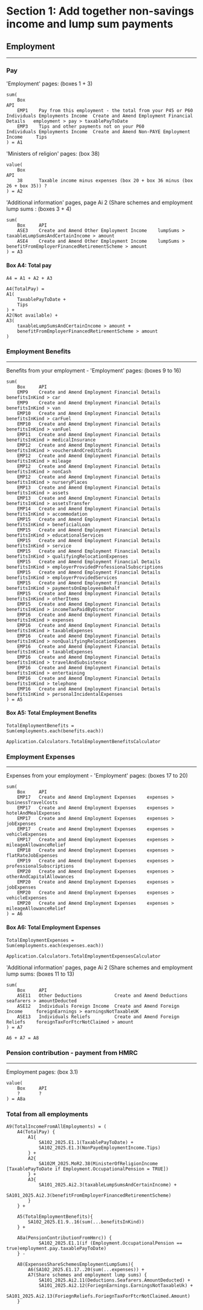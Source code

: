# Section 1: Add together non-savings income and lump sum payments
## Employment
___
### Pay
'Employment' pages: (boxes 1 + 3)
```
sum(
    Box                                                                     API
    EMP1	Pay from this employment - the total from your P45 or P60   Individuals Employments Income	Create and Amend Employment Financial Details   employment > pay > taxablePayToDate
    EMP3	Tips and other payments not on your P60	                    Individuals Employments Income	Create and Amend Non-PAYE Employment Income     Tips
) = A1
```

'Ministers of religion' pages: (box 38)
```
value(
    Box                                                                             API
    38      Taxable income minus expenses (box 20 + box 36 minus (box 26 + box 35)) ?
) = A2
```

'Additional information' pages, page Ai 2 (Share schemes and employment lump sums : (boxes 3 + 4)
```
sum(
    Box     API
    ASE3	Create and Amend Other Employment Income	lumpSums > taxableLumpSumsAndCertainIncome > amount
    ASE4	Create and Amend Other Employment Income	lumpSums > benefitFromEmployerFinancedRetirementScheme > amount
) = A3
```
#### Box A4: Total pay
```
A4 = A1 + A2 + A3

A4(TotalPay) =
A1(
    TaxablePayToDate +
    Tips
) +
A2(Not available) +
A3(
    taxableLumpSumsAndCertainIncome > amount +
    benefitFromEmployerFinancedRetirementScheme > amount
)
```
### Employment Benefits
___
Benefits from your employment - 'Employment' pages: (boxes 9 to 16)

```
sum(
    Box     API
    EMP9	Create and Amend Employment Financial Details	benefitsInKind > car
    EMP9	Create and Amend Employment Financial Details	benefitsInKind > van
    EMP10	Create and Amend Employment Financial Details	benefitsInKind > carFuel
    EMP10	Create and Amend Employment Financial Details	benefitsInKind > vanFuel
    EMP11	Create and Amend Employment Financial Details	benefitsInKind > medicalInsurance
    EMP12	Create and Amend Employment Financial Details	benefitsInKind > vouchersAndCreditCards
    EMP12	Create and Amend Employment Financial Details	benefitsInKind > mileage
    EMP12	Create and Amend Employment Financial Details	benefitsInKind > nonCash
    EMP12	Create and Amend Employment Financial Details	benefitsInKind > nurseryPlaces
    EMP13	Create and Amend Employment Financial Details	benefitsInKind > assets
    EMP13	Create and Amend Employment Financial Details	benefitsInKind > assetsTransfer
    EMP14	Create and Amend Employment Financial Details	benefitsInKind > accommodation
    EMP15	Create and Amend Employment Financial Details	benefitsInKind > beneficialLoan
    EMP15	Create and Amend Employment Financial Details	benefitsInKind > educationalServices
    EMP15	Create and Amend Employment Financial Details	benefitsInKind > service
    EMP15	Create and Amend Employment Financial Details	benefitsInKind > qualifyingRelocationExpenses
    EMP15	Create and Amend Employment Financial Details	benefitsInKind > employerProvidedProfessionalSubscriptions
    EMP15	Create and Amend Employment Financial Details	benefitsInKind > employerProvidedServices
    EMP15	Create and Amend Employment Financial Details	benefitsInKind > paymentsOnEmployeesBehalf
    EMP15	Create and Amend Employment Financial Details	benefitsInKind > otherItems
    EMP15	Create and Amend Employment Financial Details	benefitsInKind > incomeTaxPaidByDirector
    EMP16	Create and Amend Employment Financial Details	benefitsInKind > expenses
    EMP16	Create and Amend Employment Financial Details	benefitsInKind > taxableExpenses
    EMP16	Create and Amend Employment Financial Details	benefitsInKind > nonQualifyingRelocationExpenses
    EMP16	Create and Amend Employment Financial Details	benefitsInKind > taxableExpenses
    EMP16	Create and Amend Employment Financial Details	benefitsInKind > travelAndSubsistence
    EMP16	Create and Amend Employment Financial Details	benefitsInKind > entertaining
    EMP16	Create and Amend Employment Financial Details	benefitsInKind > telephone
    EMP16	Create and Amend Employment Financial Details	benefitsInKind > personalIncidentalExpenses
) = A5
```
#### Box A5: Total Employment Benefits
```
TotalEmploymentBenefits =
Sum(employments.each(benefits.each))

Application.Calculators.TotalEmploymentBenefitsCalculator
```
### Employment Expenses
___
Expenses from your employment - 'Employment' pages: (boxes 17 to 20)
```
sum(
    Box     API
    EMP17	Create and Amend Employment Expenses	expenses > businessTravelCosts
    EMP17	Create and Amend Employment Expenses	expenses > hotelAndMealExpenses
    EMP17	Create and Amend Employment Expenses	expenses > jobExpenses
    EMP17	Create and Amend Employment Expenses	expenses > vehicleExpenses
    EMP17	Create and Amend Employment Expenses	expenses > mileageAllowanceRelief
    EMP18	Create and Amend Employment Expenses	expenses > flatRateJobExpenses
    EMP19	Create and Amend Employment Expenses	expenses > professionalSubscriptions
    EMP20	Create and Amend Employment Expenses	expenses > otherAndCapitalAllowances
    EMP20	Create and Amend Employment Expenses	expenses > jobExpenses
    EMP20	Create and Amend Employment Expenses	expenses > vehicleExpenses
    EMP20	Create and Amend Employment Expenses	expenses > mileageAllowanceRelief
) = A6
```
#### Box A6: Total Employment Expenses
```
TotalEmploymentExpenses =
Sum(employments.each(expenses.each))

Application.Calculators.TotalEmploymentExpensesCalculator
```

'Additional information' pages, page Ai 2 (Share schemes and employment lump sums: (boxes 11 to 13)
```
sum(
    Box     API
    ASE11	Other Deductions	        Create and Amend Deductions	        seafarers > amountDeducted
    ASE12	Individuals Foreign Income	Create and Amend Foreign Income	    foreignEarnings > earningsNotTaxableUK
    ASE13	Individuals Reliefs	        Create and Amend Foreign Reliefs	foreignTaxForFtcrNotClaimed > amount
) = A7
```
```A6 + A7 = A8```

### Pension contribution - payment from HMRC
___
Employment pages: (box 3.1)
```
value(
    Box     API
    ?       ?
) = A8a
```
### Total from all employments
```
A9(TotalIncomeFromAllEmployments) = (
    A4(TotalPay) {
        A1{
            SA102_2025.E1.1(TaxablePayToDate) +
            SA102_2025.E1.3(NonPayeEmploymentIncome.Tips)
        } +
        A2{
            SA102M_2025.MoR2.38(MinisterOfReligionIncome [TaxablePayToDate if Employment.OccupationalPension = TRUE])
        } +
        A3{ 
            SA101_2025.Ai2.3(taxableLumpSumsAndCertainIncome) +
            SA101_2025.Ai2.3(benefitFromEmployerFinancedRetirementScheme)
        }
    } +
    
    A5(TotalEmploymentBenefits){
        SA102_2025.E1.9..16(sum(...benefitsInKind))
    } + 
    
    A8a(PensionContributionFromHmrc)) {
            SA102_2025.E1.1(if (Employment.OccupationalPension == true)employment.pay.taxablePayToDate)
    } - 
    
    A8(ExpensesShareSchemesEmploymentLumpSums){
        A6(SA102_2025.E1.17..20(sum(...expenses)) +
        A7(Share schemes and employment lump sums) {
            SA101_2025.Ai2.11(Deductions.Seafarers.AmountDeducted) +
            SA101_2025.Ai2.12(ForiegnEarnings.EarningsNotTaxableUk) +
            SA101_2025.Ai2.13(ForiegnReliefs.ForiegnTaxForFtcrNotClaimed.Amount) 
    }
    
```